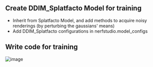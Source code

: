 ## Create DDIM_Splatfacto Model for training

- Inherit from Splatfacto Model, and add methods to acquire noisy renderings (by perturbing the gaussians' means)
- Add DDIM_Splatfacto configurations in nerfstudio.model_configs

## Write code for training

![image](https://github.com/user-attachments/assets/e99b7d1b-50be-419b-90be-f5cd82a6695b)

